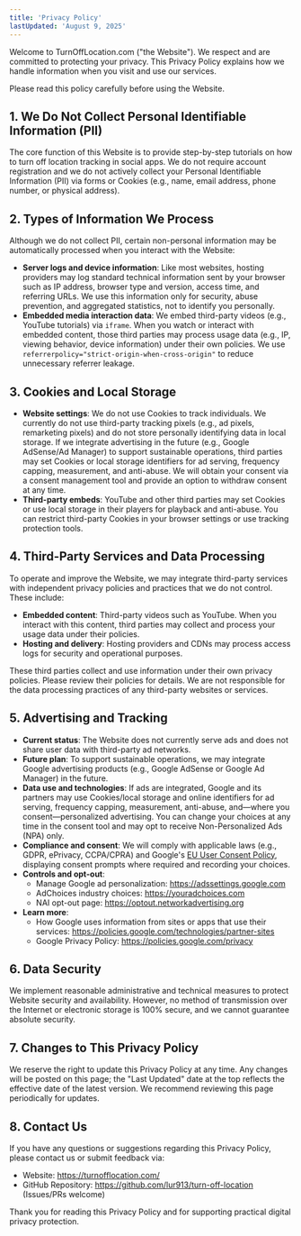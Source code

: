 ```yaml
---
title: 'Privacy Policy'
lastUpdated: 'August 9, 2025'
---
```


Welcome to TurnOffLocation.com ("the Website"). We respect and are committed to protecting your privacy. This Privacy Policy explains how we handle information when you visit and use our services.

Please read this policy carefully before using the Website.

## 1. We Do Not Collect Personal Identifiable Information (PII)

The core function of this Website is to provide step-by-step tutorials on how to turn off location tracking in social apps. We do not require account registration and we do not actively collect your Personal Identifiable Information (PII) via forms or Cookies (e.g., name, email address, phone number, or physical address).

## 2. Types of Information We Process

Although we do not collect PII, certain non-personal information may be automatically processed when you interact with the Website:

- **Server logs and device information**: Like most websites, hosting providers may log standard technical information sent by your browser such as IP address, browser type and version, access time, and referring URLs. We use this information only for security, abuse prevention, and aggregated statistics, not to identify you personally.
- **Embedded media interaction data**: We embed third-party videos (e.g., YouTube tutorials) via `iframe`. When you watch or interact with embedded content, those third parties may process usage data (e.g., IP, viewing behavior, device information) under their own policies. We use `referrerpolicy="strict-origin-when-cross-origin"` to reduce unnecessary referrer leakage.

## 3. Cookies and Local Storage

- **Website settings**: We do not use Cookies to track individuals. We currently do not use third-party tracking pixels (e.g., ad pixels, remarketing pixels) and do not store personally identifying data in local storage. If we integrate advertising in the future (e.g., Google AdSense/Ad Manager) to support sustainable operations, third parties may set Cookies or local storage identifiers for ad serving, frequency capping, measurement, and anti-abuse. We will obtain your consent via a consent management tool and provide an option to withdraw consent at any time.
- **Third-party embeds**: YouTube and other third parties may set Cookies or use local storage in their players for playback and anti-abuse. You can restrict third-party Cookies in your browser settings or use tracking protection tools.

## 4. Third-Party Services and Data Processing

To operate and improve the Website, we may integrate third-party services with independent privacy policies and practices that we do not control. These include:

- **Embedded content**: Third-party videos such as YouTube. When you interact with this content, third parties may collect and process your usage data under their policies.
- **Hosting and delivery**: Hosting providers and CDNs may process access logs for security and operational purposes.

These third parties collect and use information under their own privacy policies. Please review their policies for details. We are not responsible for the data processing practices of any third-party websites or services.

## 5. Advertising and Tracking

- **Current status**: The Website does not currently serve ads and does not share user data with third-party ad networks.
- **Future plan**: To support sustainable operations, we may integrate Google advertising products (e.g., Google AdSense or Google Ad Manager) in the future.
- **Data use and technologies**: If ads are integrated, Google and its partners may use Cookies/local storage and online identifiers for ad serving, frequency capping, measurement, anti-abuse, and—where you consent—personalized advertising. You can change your choices at any time in the consent tool and may opt to receive Non-Personalized Ads (NPA) only.
- **Compliance and consent**: We will comply with applicable laws (e.g., GDPR, ePrivacy, CCPA/CPRA) and Google's [EU User Consent Policy](https://www.google.com/about/company/user-consent-policy/), displaying consent prompts where required and recording your choices.
- **Controls and opt-out**:
  - Manage Google ad personalization: <https://adssettings.google.com>
  - AdChoices industry choices: <https://youradchoices.com>
  - NAI opt-out page: <https://optout.networkadvertising.org>
- **Learn more**:
  - How Google uses information from sites or apps that use their services: <https://policies.google.com/technologies/partner-sites>
  - Google Privacy Policy: <https://policies.google.com/privacy>

## 6. Data Security

We implement reasonable administrative and technical measures to protect Website security and availability. However, no method of transmission over the Internet or electronic storage is 100% secure, and we cannot guarantee absolute security.

## 7. Changes to This Privacy Policy

We reserve the right to update this Privacy Policy at any time. Any changes will be posted on this page; the "Last Updated" date at the top reflects the effective date of the latest version. We recommend reviewing this page periodically for updates.

## 8. Contact Us

If you have any questions or suggestions regarding this Privacy Policy, please contact us or submit feedback via:

- Website: <https://turnofflocation.com/>
- GitHub Repository: <https://github.com/lur913/turn-off-location> (Issues/PRs welcome)

Thank you for reading this Privacy Policy and for supporting practical digital privacy protection.